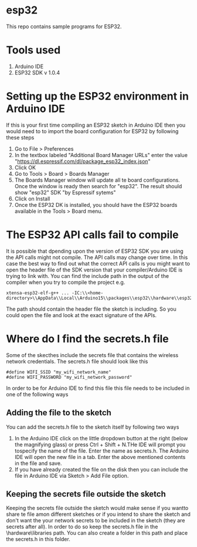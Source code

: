 # esp32
This repo contains sample programs for ESP32.


# Tools used
1. Arduino IDE
1. ESP32 SDK v 1.0.4

# Setting up the ESP32 environment in Arduino IDE
If this is your first time compiling an ESP32 sketch in Arduino IDE then you would need to to import the board configuration for ESP32 by following these steps
1. Go to File > Preferences
1. In the textbox labeled "Additional Board Manager URLs" enter the value "https://dl.espressif.com/dl/package_esp32_index.json"
1. Click OK
1. Go to Tools > Board > Boards Manager
1. The Boards Manager window will update all te board configurations. Once the window is ready then search for "esp32". The result should show "esp32" SDK "by Espressif sytems"
1. Click on Install
1. Once the ESP32 DK is installed, you should have the ESP32 boards available in the Tools > Board menu.

# The ESP32 API calls fail to compile
It is possible that dpending upon the version of ESP32 SDK you are using the API calls might not compile. The API calls may change over time.
In this case the best way to find out what the correct API calls is you might want to open the header file of the SDK version that your compiler/Arduino IDE is trying to link with.
You can find the include path in the output of the compiler when you try to compile the project e.g.

```
xtensa-esp32-elf-g++ ... -IC:\\<home-directory>\\AppData\\Local\\Arduino15\\packages\\esp32\\hardware\\esp32\\1.0.4/tools/sdk/include/esp_http_client
```
The path should contain the header file the sketch is including. So you could open the file and look at the exact signature of the APIs.

# Where do I find the secrets.h file
Some of the skecthes include the secrets file that contains the wireless network credentials. 
The secrets.h file should look like this

```
#define WIFI_SSID "my_wifi_network_name"
#define WIFI_PASSWORD "my_wifi_network_password"
```

In order to be for Arduino IDE to find this file this file needs to be included in one of the following ways
## Adding the file to the sketch
You can add the secrets.h file to the sketch itself by following two ways
1. In the Arduino IDE click on the little dropdown button at the right (below the magnifying glass) or press Ctrl + Shift + N.THe IDE will prompt you tospecify the name of the file. Enter the name as secrets.h. The Arduino IDE will open the new file in a tab. Enter the above mentioned contents in the file and save.
1. If you have already created the file on the disk then you can include the file in Arduino IDE via Sketch > Add File option.

## Keeping the secrets file outside the sketch
Keeping the secrets file outside the sketch would make sense if you wantto share te file amon different sketches or if you intend to share the sketch and don't want the your network secrets to be included  in the sketch (they are secrets after all). In order to do so keep the secrets.h file in the <Arduino-Installation-Folder>\hardware\libraries path. You can also create a folder in this path and place the secrets.h in this folder. 
